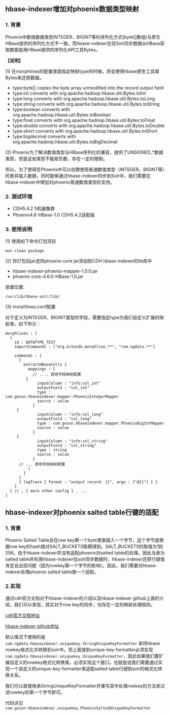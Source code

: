 
## hbase-indexer增加对phoenix数据类型映射

### 1. 背景

Phoenix中数值数据类型INTEGER、BIGINT等的序列化方式(byte[]数组)与原生HBase提供的序列化方式不一致。而hbase-indexer在往Solr同步数据从HBase获取数据是用HBase提供的序列化API工具Bytes。

**【说明】**

(1) 在morphlines的配置里面指定映射type的时候，将会使用hbase原生工具类Bytes来还原数据。

- type:byte[] copies the byte array unmodified into the record output field
- type:int converts with org.apache.hadoop.hbase.util.Bytes.toInt
- type:long converts with org.apache.hadoop.hbase.util.Bytes.toLong
- type:string converts with org.apache.hadoop.hbase.util.Bytes.toString
- type:boolean converts with org.apache.hadoop.hbase.util.Bytes.toBoolean
- type:float converts with org.apache.hadoop.hbase.util.Bytes.toFloat
- type:double converts with org.apache.hadoop.hbase.util.Bytes.toDouble
- type:short converts with org.apache.hadoop.hbase.util.Bytes.toShort
- type:bigdecimal converts with org.apache.hadoop.hbase.util.Bytes.toBigDecimal

(2) Phoenix为了解决数值类型与HBase序列化的兼容，提供了UNSIGNED_*数据类型，但是这些类型不能取负数，存在一定的限制。

所以，为了使得在Phoenix中可以创建使用普通数值类型（INTEGER、BIGINT等）的表并插入数据，同时能够通过hbase-indexer同步到Solr中，我们需要在hbase-indexer中增加对phoenix普通数值类型的支持。

### 2. 测试环境

- CDH5.4.2 5机器集群
- Phoenix4.6-HBase-1.0 CDH5.4.2适配版

### 3. 使用说明

(1) 使用如下命令打包项目

	mvn clean package

(2) 将打包后jar连同phoenix-core jar添加到CDH hbase-indexer的lib库中

- hbase-indexer-phoenix-mapper-1.0.0.jar
- phoenix-core-4.6.0-HBase-1.0.jar

放置位置:

	/usr/lib/hbase-solr/lib/

(3) morphlines.conf配置

对于定义为INTEGER、BIGINT类型的字段，需要指定type为我们自定义扩展的映射类，如下所示：

	morphlines : [
	  {
	    id : DATATYPE_TEST
	    importCommands : ["org.kitesdk.morphline.**", "com.ngdata.**"]
	
	    commands : [                   
	      {
	        extractHBaseCells {
	          mappings : [
	            // .... 其他字段映射配置
	         {
	              inputColumn : "info:col_int"
	              outputField : "col_int"
	              type : com.gosun.hbaseindexer.mapper.PhoenixIntegerMapper
	              source : value
	            }
		 {
	              inputColumn : "info:col_long"
	              outputField : "col_long"
	              type : com.gosun.hbaseindexer.mapper.PhoenixBigIntMapper
	              source : value
	            }
		 {
	              inputColumn : "info:col_string"
	              outputField : "col_string"
	              type : string
	              source : value
	            }
		  // ... 其他字段映射配置
	          ]
	        }
	      }
	      { logTrace { format : "output record: {}", args : ["@{}"] } }   
	    ]
	  } // , { more other config } , ...
	]

## hbase-indexer对phoenix salted table行键的适配

### 1. 背景

Phoenix Salted Table会在row key第一个byte里面插入一个字节，这个字节是根据row key的hash值对SALT_BUCKETS取模得到。SALT_BUCKETS的取值为1到256。由于hbase-indexer并没有适配phoenix对salted table的处理，因此当表为salted table并利用hbase-indexer往solr同步数据时，hbase-indexer还原行键值肯定会出现问题（因为rowkey第一个字节的影响）。因此，我们需要对hbase-indexer处理phoenix salted table做一个适配。

### 2.实现

通过cdh官方文档对于hbase-indexer的介绍以及hbase-indexer github上面的介绍，我们可以发现，其实对于row key的同步，也存在一定的映射处理规则。

[cdh官方文档地址](http://www.cloudera.com/documentation/archive/search/1-3-0/Cloudera-Search-User-Guide/csug_hbase_batch_indexer.html#xd_583c10bfdbd326ba--43d5fd93-1410993f8c2--7ed9__section_fbd_3rs_4k)

[hbase-indexer github地址](https://github.com/NGDATA/hbase-indexer/wiki/Indexer-configuration#unique-key-formatter)

默认情况下使用的是 `com.ngdata.hbaseindexer.uniquekey.StringUniqueKeyFormatter` 来将hbase rowkey格式化并转换到solr中。而上面提到unique-key-formatter必须实现 `com.ngdata.hbaseindexer.uniquekey.UniqueKeyFormatter`，因此如果我们要扩展自定义的rowkey格式化转换类，必须实现这个接口。也就是说我们需要通过实现一个自定义的unique-key-formatter来适配salted table行键到solr的格式化转换关系。

我们可以直接继承StringUniqueKeyFormatter并重写其中处理rowkey的方法来过滤rowkey的第一个字节即可。

代码详见`com.gosun.hbaseindexer.uniquekey.PhoenixSaltedUniqueKeyFormatter`